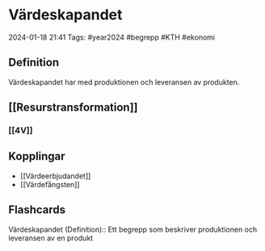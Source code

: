 # Värdeskapandet

2024-01-18 21:41
Tags: #year2024 #begrepp #KTH #ekonomi

## Definition

Värdeskapandet har med produktionen och leveransen av produkten.

## [[Resurstransformation]]

### [[4V]]

## Kopplingar

- [[Värdeerbjudandet]]
- [[Värdefångsten]]

## Flashcards

Värdeskapandet (Definition):: Ett begrepp som beskriver produktionen och leveransen av en produkt
<!--SR:!2024-01-25,2,210!2024-01-24,2,246-->

